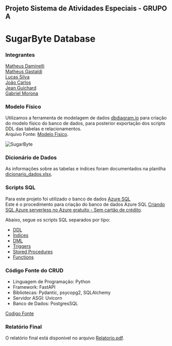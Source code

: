 ## Projeto Sistema de Atividades Especiais - GRUPO A

# SugarByte Database

### Integrantes
[Matheus Daminelli](https://github.com/daminellis)<br>
[Matheus Gastaldi](https://github.com/Matheus2037)<br>
[Lucas Silva](https://github.com/Lorrust)<br>
[João Carlos](https://github.com/Churima)<br>
[Jean Guichard](https://github.com/Guichardx2)<br>
[Gabriel Morona](https://github.com/M0rona)<br>

### Modelo Físico
Utilizamos a ferramenta de modelagem de dados [dbdiagram.io](https://dbdiagram.io/) para criação do modelo físico do banco de dados, para posterior exportação dos scripts DDL das tabelas e relacionamentos.<br>
Arquivo Fonte: [Modelo Fisico](https://dbdiagram.io/d/SugarByte-666a286ba179551be6bdd9ad).<br>

![SugarByte](https://github.com/daminellis/projeto_banco_doceria/assets/91230559/4f549614-ce15-44c9-99ca-a6a8b4c5ce98)
  
### Dicionário de Dados
As informações sobre as tabelas e índices foram documentados na planilha [dicionario_dados.xlsx](dicionario_dados).

### Scripts SQL
Para este projeto foi utilizado o banco de dados [Azure SQL](https://azure.microsoft.com/pt-br/products/azure-sql/database) <br>
Este é o procedimento para criação do banco de dados Azure SQL [Criando SQL Azure serverless no Azure gratuito - Sem cartão de crédito](https://github.com/jlsilva01/sql-azure-satc).

Abaixo, segue os scripts SQL separados por tipo:
+ [DDL](scripts/DDLDOCERIA.sql)
+ [Índices](scripts/indice.sql)
+ [DML](scripts/DMLDOCERIA.sql)
+ [Triggers](scripts/Trigger.sql)
+ [Stored Procedures](scripts/procedure.sql)
+ [Functions](scripts/function.sql)

### Código Fonte do CRUD
- Linguagem de Programação: Python <br>
- Framework: FastAPI <br>
- Bibliotecas: Pydantic, psycopg2, SQLAlchemy <br>
- Servidor ASGI: Uvicorn <br>
- Banco de Dados: PostgresSQL

[Codigo Fonte](src/)

### Relatório Final
O relatório final está disponível no arquivo [Relatorio.pdf](docs/Relatorio.pdf).
